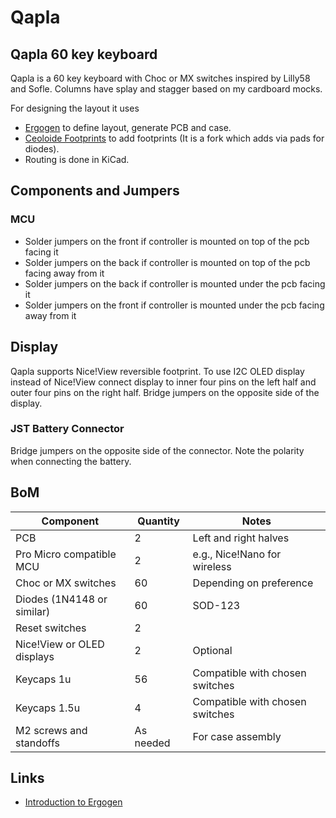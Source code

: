 # Qapla

## Qapla 60 key keyboard

Qapla is a 60 key keyboard with Choc or MX switches inspired by Lilly58 and Sofle. Columns have splay and stagger based on my cardboard mocks.

For designing the layout it uses

* [Ergogen](https://github.com/ergogen/ergogen) to define layout, generate PCB and case.
* [Ceoloide Footprints](https://github.com/achamian/ergogen-footprints/tree/diode_via_connections) to add footprints (It is a fork which adds via pads for diodes).
* Routing is done in KiCad.

## Components and Jumpers

### MCU

* Solder jumpers on the front if controller is mounted on top of the pcb facing it
* Solder jumpers on the back if controller is mounted on top of the pcb facing away from it
* Solder jumpers on the back if controller is mounted under the pcb facing it
* Solder jumpers on the front if controller is mounted under the pcb facing away from it

## Display

Qapla supports Nice!View reversible footprint. To use I2C OLED display instead of Nice!View connect display to inner four pins on the left half and outer four pins on the right half. Bridge jumpers on the opposite side of the display.

### JST Battery Connector

Bridge jumpers on the opposite side of the connector. Note the polarity when connecting the battery.

## BoM

| Component | Quantity | Notes |
|-----------|----------|-------|
| PCB | 2 | Left and right halves |
| Pro Micro compatible MCU | 2 | e.g., Nice!Nano for wireless |
| Choc or MX switches | 60 | Depending on preference |
| Diodes (1N4148 or similar) | 60 | SOD-123 |
| Reset switches | 2 | |
| Nice!View or OLED displays | 2 | Optional |
| Keycaps 1u |56 | Compatible with chosen switches |
| Keycaps 1.5u |4 | Compatible with chosen switches |
| M2 screws and standoffs | As needed | For case assembly |

## Links

* [Introduction to Ergogen](https://flatfootfox.com/ergogen-introduction/)
